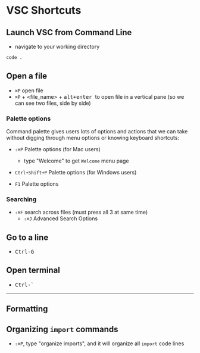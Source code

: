 # VSC Shortcuts

## Launch VSC from Command Line
- navigate to your working directory
```bash
code .
```

## Open a file

- `⌘P`  open file
-  `⌘P` + <file_name> + <kbd> alt+enter </kbd> to open file in a vertical pane (so we can see two files, side by side)

### Palette options
Command palette gives users lots of options and actions that we can take without digging through menu options or knowing keyboard shortcuts:  
- `⇧⌘P`  Palette options (for Mac users)
  - type "Welcome" to get `Welcome` menu page
- `Ctrl+Shift+P`  Palette options (for Windows users)

- `F1`   Palette options

### Searching 
- `⇧⌘F`  search across files  (must press all 3 at same time)
  - `⇧⌘J`  Advanced Search Options

## Go to a line
- <kbd> Ctrl-G </kbd>

## Open terminal
- <kbd> Ctrl-` </kbd>

---

## Formatting

## Organizing `import` commands
- `⇧⌘P`, type "organize imports", and it will organize all `import` code lines

